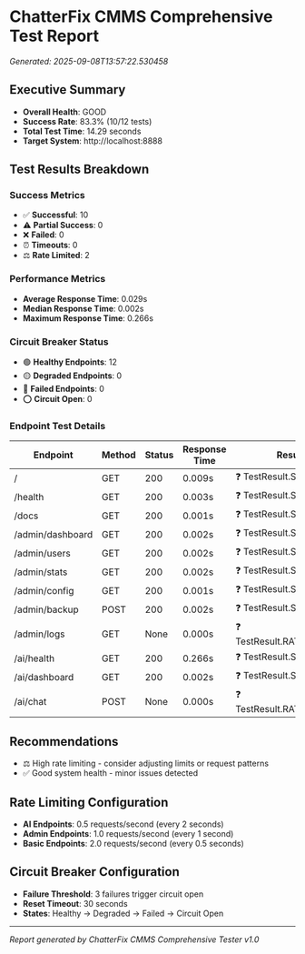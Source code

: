 # ChatterFix CMMS Comprehensive Test Report

_Generated: 2025-09-08T13:57:22.530458_

## Executive Summary

- **Overall Health**: GOOD
- **Success Rate**: 83.3% (10/12 tests)
- **Total Test Time**: 14.29 seconds
- **Target System**: http://localhost:8888

## Test Results Breakdown

### Success Metrics

- ✅ **Successful**: 10
- ⚠️ **Partial Success**: 0
- ❌ **Failed**: 0
- ⏰ **Timeouts**: 0
- ⚖️ **Rate Limited**: 2

### Performance Metrics

- **Average Response Time**: 0.029s
- **Median Response Time**: 0.002s
- **Maximum Response Time**: 0.266s

### Circuit Breaker Status

- 🟢 **Healthy Endpoints**: 12
- 🟡 **Degraded Endpoints**: 0
- 🔴 **Failed Endpoints**: 0
- ⭕ **Circuit Open**: 0

### Endpoint Test Details

| Endpoint         | Method | Status | Response Time | Result                     |
| ---------------- | ------ | ------ | ------------- | -------------------------- |
| /                | GET    | 200    | 0.009s        | ❓ TestResult.SUCCESS      |
| /health          | GET    | 200    | 0.003s        | ❓ TestResult.SUCCESS      |
| /docs            | GET    | 200    | 0.001s        | ❓ TestResult.SUCCESS      |
| /admin/dashboard | GET    | 200    | 0.002s        | ❓ TestResult.SUCCESS      |
| /admin/users     | GET    | 200    | 0.002s        | ❓ TestResult.SUCCESS      |
| /admin/stats     | GET    | 200    | 0.002s        | ❓ TestResult.SUCCESS      |
| /admin/config    | GET    | 200    | 0.001s        | ❓ TestResult.SUCCESS      |
| /admin/backup    | POST   | 200    | 0.002s        | ❓ TestResult.SUCCESS      |
| /admin/logs      | GET    | None   | 0.000s        | ❓ TestResult.RATE_LIMITED |
| /ai/health       | GET    | 200    | 0.266s        | ❓ TestResult.SUCCESS      |
| /ai/dashboard    | GET    | 200    | 0.002s        | ❓ TestResult.SUCCESS      |
| /ai/chat         | POST   | None   | 0.000s        | ❓ TestResult.RATE_LIMITED |

## Recommendations

- ⚖️ High rate limiting - consider adjusting limits or request patterns
- ✅ Good system health - minor issues detected

## Rate Limiting Configuration

- **AI Endpoints**: 0.5 requests/second (every 2 seconds)
- **Admin Endpoints**: 1.0 requests/second (every 1 second)
- **Basic Endpoints**: 2.0 requests/second (every 0.5 seconds)

## Circuit Breaker Configuration

- **Failure Threshold**: 3 failures trigger circuit open
- **Reset Timeout**: 30 seconds
- **States**: Healthy → Degraded → Failed → Circuit Open

---

_Report generated by ChatterFix CMMS Comprehensive Tester v1.0_
